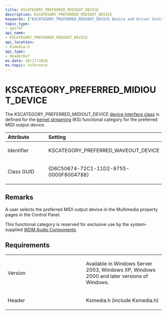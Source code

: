 ```yaml
---
title: KSCATEGORY_PREFERRED_MIDIOUT_DEVICE
description: KSCATEGORY_PREFERRED_MIDIOUT_DEVICE
keywords: ["KSCATEGORY_PREFERRED_MIDIOUT_DEVICE Device and Driver Installation"]
topic_type:
- apiref
api_name:
- KSCATEGORY_PREFERRED_MIDIOUT_DEVICE
api_location:
- Ksmedia.h
api_type:
- HeaderDef
ms.date: 10/17/2018
ms.topic: reference
---
```


# KSCATEGORY_PREFERRED_MIDIOUT_DEVICE


The KSCATEGORY_PREFERRED_MIDIOUT_DEVICE [device interface class](./overview-of-device-interface-classes.md) is defined for the [kernel streaming](../stream/streaming-minidrivers2.md) (KS) functional category for the preferred MIDI output device.

<table>
<colgroup>
<col width="50%" />
<col width="50%" />
</colgroup>
<thead>
<tr class="header">
<th align="left">Attribute</th>
<th align="left">Setting</th>
</tr>
</thead>
<tbody>
<tr class="odd">
<td align="left"><p>Identifier</p></td>
<td align="left"><p>KSCATEGORY_PREFERRED_WAVEOUT_DEVICE</p></td>
</tr>
<tr class="even">
<td align="left"><p>Class GUID</p></td>
<td align="left"><p>{D6C50674-72C1-11D2-9755-0000F8004788}</p></td>
</tr>
</tbody>
</table>

 

## Remarks

A user selects the preferred MIDI output device in the Multimedia property pages in the Control Panel.

This functional category is reserved for exclusive use by the system-supplied [WDM Audio Components](../audio/wdm-audio-components.md).

## Requirements

<table>
<colgroup>
<col width="50%" />
<col width="50%" />
</colgroup>
<tbody>
<tr class="odd">
<td align="left"><p>Version</p></td>
<td align="left"><p>Available in Windows Server 2003, Windows XP, Windows 2000 and later versions of Windows.</p></td>
</tr>
<tr class="even">
<td align="left"><p>Header</p></td>
<td align="left">Ksmedia.h (include Ksmedia.h)</td>
</tr>
</tbody>
</table>

 

